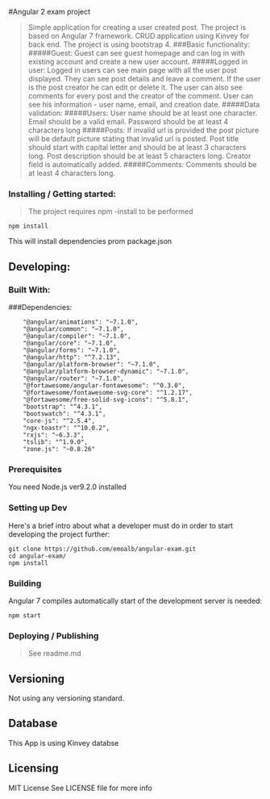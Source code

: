 #Angular 2 exam project
>Simple application for creating a user created post.
>The project is based on Angular 7 framework.
>CRUD application  using Kinvey for back end.
>The project is using bootstrap 4.
###Basic functionality:
#####Guest:
>Guest can see guest homepage and can log in with existing account and create a new user account.
#####Logged in user:
>Logged in users can see main page with all the user post displayed.
>They can see post details and leave a comment.
>If the user is the post creator he can edit or delete it.
>The user can also see comments for every post and the creator of the comment.
>User can see his information - user name, email, and creation date.
#####Data validation:
#####Users:
>User name should be at least one character.
>Email should be a valid email.
>Password should be at least 4 characters long
#####Posts:
>If invalid url is provided the post picture will be default picture stating that invalid url is posted.
>Post title should start with capital letter and should be at least 3 characters long.
>Post description should be at least 5 characters long.
>Creator field is automatically added.
#####Comments:
>Comments should be at least 4 characters long.
### Installing  / Getting started:
>The project requires npm -install to be performed

```shell
npm install
```
This will install dependencies prom package.json

## Developing:

### Built With:

###Dependencies:

        "@angular/animations": "~7.1.0",
        "@angular/common": "~7.1.0",
        "@angular/compiler": "~7.1.0",
        "@angular/core": "~7.1.0",
        "@angular/forms": "~7.1.0",
        "@angular/http": "^7.2.13",
        "@angular/platform-browser": "~7.1.0",
        "@angular/platform-browser-dynamic": "~7.1.0",
        "@angular/router": "~7.1.0",
        "@fortawesome/angular-fontawesome": "^0.3.0",
        "@fortawesome/fontawesome-svg-core": "^1.2.17",
        "@fortawesome/free-solid-svg-icons": "^5.8.1",
        "bootstrap": "^4.3.1",
        "bootswatch": "^4.3.1",
        "core-js": "^2.5.4",
        "ngx-toastr": "^10.0.2",
        "rxjs": "~6.3.3",
        "tslib": "^1.9.0",
        "zone.js": "~0.8.26"

### Prerequisites
You need Node.js ver9.2.0 installed

### Setting up Dev

Here's a brief intro about what a developer must do in order to start developing
the project further:

```shell
git clone https://github.com/emoalb/angular-exam.git
cd angular-exam/
npm install
```


### Building

Angular 7 compiles automatically start of the development server is needed:

```shell
npm start
```


### Deploying / Publishing
>See readme.md
## Versioning

Not using any versioning standard.

## Database

This App is using Kinvey databse
## Licensing

MIT License 
See LICENSE file for more info

